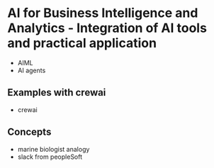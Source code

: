 

# AI for Business Intelligence and Analytics - Integration of AI tools and practical application

* AIML 
* AI agents

## Examples with crewai

* crewai

## Concepts

* marine biologist analogy
* slack from peopleSoft

